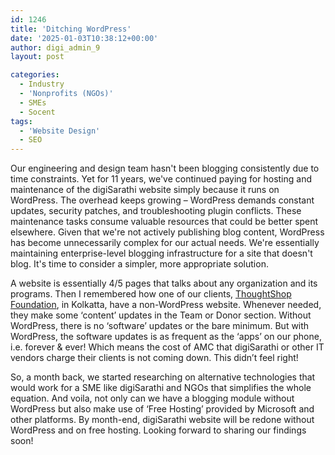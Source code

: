 ```yaml
---
id: 1246
title: 'Ditching WordPress'
date: '2025-01-03T10:38:12+00:00'
author: digi_admin_9
layout: post

categories:
  - Industry
  - 'Nonprofits (NGOs)'
  - SMEs
  - Socent
tags:
  - 'Website Design'
  - SEO
---
```


Our engineering and design team hasn't been blogging consistently due to time constraints. Yet for 11 years, we've continued paying for hosting and maintenance of the digiSarathi website simply because it runs on WordPress.
The overhead keeps growing – WordPress demands constant updates, security patches, and troubleshooting plugin conflicts. These maintenance tasks consume valuable resources that could be better spent elsewhere. Given that we're not actively publishing blog content, WordPress has become unnecessarily complex for our actual needs.
We're essentially maintaining enterprise-level blogging infrastructure for a site that doesn't blog. It's time to consider a simpler, more appropriate solution.

A website is essentially 4/5 pages that talks about any organization and its programs. Then I remembered how one of our clients, [​ThoughtShop Foundation​](https://thoughtshopfoundation.org/), in Kolkatta, have a non-WordPress website. Whenever needed, they make some ‘content’ updates in the Team or Donor section. Without WordPress, there is no ‘software’ updates or the bare minimum. But with WordPress, the software updates is as frequent as the ‘apps’ on our phone, i.e. forever &amp; ever! Which means the cost of AMC that digiSarathi or other IT vendors charge their clients is not coming down. This didn’t feel right!

So, a month back, we started researching on alternative technologies that would work for a SME like digiSarathi and NGOs that simplifies the whole equation. And voila, not only can we have a blogging module without WordPress but also make use of ‘Free Hosting’ provided by Microsoft and other platforms. By month-end, digiSarathi website will be redone without WordPress and on free hosting. Looking forward to sharing our findings soon!
